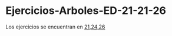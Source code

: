 # Ejercicios-Arboles-ED-21-21-26
Los ejercicios se encuentran en [21,24,26](https://github.com/yerasiito/Ejercicios-Arboles-ED-21-21-26/blob/main/src/ejercicios.cpp)

